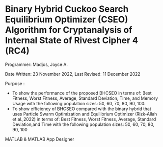 # Binary Hybrid Cuckoo Search Equilibrium Optimizer (CSEO) Algorithm for Cryptanalysis of Internal State of Rivest Cipher 4 (RC4)

Programmer: Madjos, Joyce A.

Date Written:  23 ‎November ‎2022, Last Revised: 11 December 2022                                         
  
Purpose : 
- To show the performance of the proposed BHCSEO in terms of: Best Fitness, Worst Fitness, Average, Standard Deviation, Time, and Memory Usage with the following population sizes: 50, 60, 70, 80, 90, 100.
- To show efficiency of BHCSEO compared with the binary hybrid that uses Particle Swarm Optimization and Equilibrium Optimizer (Rizk-Allah et al.,2022) in terms of: Best Fitness, Worst Fitness, Average, Standard Deviation,and Time with the following population sizes: 50, 60, 70, 80, 90, 100                                      

MATLAB & MATLAB App Designer 
